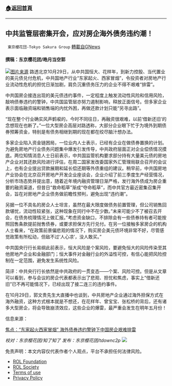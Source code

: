 ###  [:house:返回首頁](https://github.com/ourhimalayas/txt)
---


## 中共监管层密集开会，应对房企海外债务违约潮！
` 東京櫻花団-Tokyo Sakura Group` [轉載自GNews](https://gnews.org/zh-hans/1630238/)

#### 撰稿：东京樱花团/皓月当空郭
![](https://assets.gnews.org/wp-content/uploads/2021/10/1-79.png)[图片来源](https://www.google.com/imgres?imgurl=https%3A%2F%2Fn.sinaimg.cn%2Fspider20211026%2F267%2Fw640h427%2F20211026%2Fc6d3-e64713c6ec8670a065da44de85b43dce.jpg&amp;imgrefurl=https%3A%2F%2Ffinance.sina.com.cn%2Fjjxw%2F2021-10-26%2Fdoc-iktzqtyu3708361.shtml%3Fcre%3Dtianyi%26mod%3Dpcpager_news%26loc%3D36%26r%3D0%26rfunc%3D49%26tj%3Dcxvertical_pc_pager_news%26tr%3D174&amp;tbnid=2rNNduKP-B6MVM&amp;vet=12ahUKEwje1oHxgvTzAhXPS_UHHX0LDjcQMygAegQIARAR..i&amp;docid=0kJlcTTtcv3wIM&amp;w=640&amp;h=427&amp;q=%E4%B8%AD%E5%85%B1%E7%9B%91%E7%AE%A1%E5%B1%82%E5%AF%86%E9%9B%86%E5%BC%80%E4%BC%9A%EF%BC%8C%E5%BA%94%E5%AF%B9%E6%88%BF%E4%BC%81%E6%B5%B7%E5%A4%96%E5%80%BA%E5%8A%A1%E8%BF%9D%E7%BA%A6%E6%BD%AE%EF%BC%81&amp;ved=2ahUKEwje1oHxgvTzAhXPS_UHHX0LDjcQMygAegQIARAR)
路透北京10月29日，从中共国恒大、花样年，到新力控股、当代置业的美元债兑付危机，中共国地产行业“东家起火、西家冒烟”，令投资者对房地产行业流动性危机的担忧日渐加剧，肩负沉重债务压力的企业不得不艰难“排雷”。

中共国房企接连出现的美元债违约事件，一定程度上触发流动性风险和信用风险，敲响债券违约的警钟，中共国监管层亦努力遏制影响，释放正面信号。但多家企业表示面临融资端和销售端的内忧外困，再做还款计划只能“另寻出路”。

“现在整个行业确实风声鹤唳的，今时不同往日，再融资很艰难，以前‘借新还旧’的念想现在也断了。”一位大型房企高层对路透称，大部分企业眼下忙于为境外到期债券预筹资金，特别是有债务相继到期的现在都在绞尽脑汁想办法。

多家企业陷入资金链困局，一位业内人士表示，已经有企业在做债券置换的计划。 为避免房地产行业债务问题集中爆发引发传导，中共政府层面正对企业偿债情况摸底。两位知情消息人士日前表示，中共国监管机构要求部分持有大量美元债的房地产企业对其还款风险进行评估，在周二国家发改委国家外汇管理局联合召开的会议上，也有企业提出贷款展期和延长偿还期等外债重组的建议。稍早前，中共国房地产业协会在北京召开房地产开发企业座谈会，企业介绍了前三季度生产经营情况，分析市场态势并提出意，随着近年境内融资管理日渐严格，发行海外债成为房企重要的融资渠道，但昔日“救命稻草”渐成“夺命稻草”，而中共官方最近密集召集开会，旨在对房地产企业债务做前瞻性预判，避免出现“违约潮”。

另据一位不具名的房企人士坦言，虽然在最大限度做债务前置管理，但公司销售回款堪忧，流动性较紧张，这种现象在同行中不在少数。”未来可能少不了被召去开会，在债务梳理情况上做汇报。”考虑资金缺口，不排除会有一些债券持有者可能按照回售条款提前抛售债券，或要求担保方先行兑付。在另一位接触多家房企的机构人士看来，“在政策前景偏悲观的情况下，购买房企美元债环境非常不好，尽管感觉政策有所松动，但敌不过‘人心凉’，没人敢买。”

中共国央行行长易纲此前表示，恒大风险是个案风险，要避免恒大的风险传染至其他房地产企业和金融部门；恒大事件对金融行业的外溢性可控，有信心能把风险控制在一定范围，避免发生系统性风险。

简评：中共央行行长依然是中共政府的一贯变态——个案、风险可控。但是从文章可以看到，参与会议的房企代表都表示出了悲观、担忧和焦虑，事实上“借新还旧”已不再可能情况下，已经出现了接二连三的违约事件。

在10月29日，郭文贵先生大直播中也谈到，中共房地产企业通过海外担保方式在海外融资，这种方式根本就是不想还，在花样年、曾宝宝、张松桥的背后，还有诸多大型房企，将会导致崩溃效应，这些企业的爆雷，最严重会发生在明年五月份！

信息来源：

[焦点：“东家起火西家冒烟” 海外债券违约警钟下中国房企艰难排雷](https://www.reuters.com/article/china-real-estates-firms-bond-crisis-103-idCNKBS2HK01H?edition-redirect=in)

*校对：东京樱花团/知了知了
发布：东京樱花团/tdownc2p*
![](https://assets.gnews.org/wp-content/uploads/2021/08/image0-1-36.jpg)


 

免责声明：本文内容仅代表作者个人观点，平台不承担任何法律风险。

- [ROL Foundation](https://rolfoundation.org/)
- [ROL Society](https://rolsociety.org/)
- [Terms of use](https://gnews.org/terms-of-use-3/)
- [Privacy Policy](https://gnews.org/privacy-policy/)
